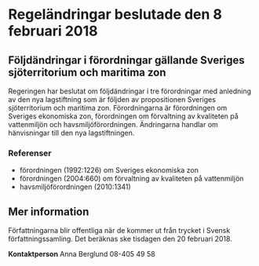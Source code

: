 # Regeländringar beslutade den 8 februari 2018

## Följdändringar i förordningar gällande Sveriges sjöterritorium och maritima zon

Regeringen har beslutat om följdändringar i tre förordningar med anledning av den nya lagstiftning som är följden av propositionen Sveriges sjöterritorium och maritima zon. Förordningarna är förordningen om Sveriges ekonomiska zon, förordningen om förvaltning av kvaliteten på vattenmiljön och havsmiljöförordningen. Ändringarna handlar om hänvisningar till den nya lagstiftningen.

### Referenser

* förordningen (1992:1226) om Sveriges ekonomiska zon
* förordningen (2004:660) om förvaltning av kvaliteten på vattenmiljön
* havsmiljöförordningen (2010:1341)

## Mer information

Författningarna blir offentliga när de kommer ut från trycket i Svensk författningssamling. Det beräknas ske tisdagen den 20 februari 2018.

**Kontaktperson**
Anna Berglund 08-405 49 58
